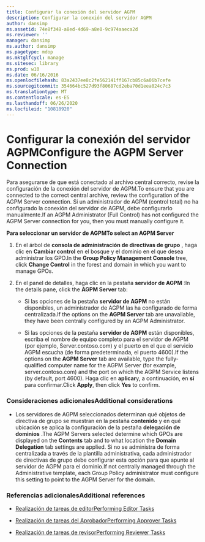```yaml
---
title: Configurar la conexión del servidor AGPM
description: Configurar la conexión del servidor AGPM
author: dansimp
ms.assetid: 74e8f348-a8ed-4d69-a8e0-9c974aaeca2d
ms.reviewer: ''
manager: dansimp
ms.author: dansimp
ms.pagetype: mdop
ms.mktglfcycl: manage
ms.sitesec: library
ms.prod: w10
ms.date: 06/16/2016
ms.openlocfilehash: 83a2437ee8c2fe562141ff167cb85c6a06b7cefe
ms.sourcegitcommit: 354664bc527d93f80687cd2eba70d1eea024c7c3
ms.translationtype: MT
ms.contentlocale: es-ES
ms.lasthandoff: 06/26/2020
ms.locfileid: "10818920"
---
```

# <span data-ttu-id="45a41-103">Configurar la conexión del servidor AGPM</span><span class="sxs-lookup"><span data-stu-id="45a41-103">Configure the AGPM Server Connection</span></span>


<span data-ttu-id="45a41-104">Para asegurarse de que está conectado al archivo central correcto, revise la configuración de la conexión del servidor de AGPM.</span><span class="sxs-lookup"><span data-stu-id="45a41-104">To ensure that you are connected to the correct central archive, review the configuration of the AGPM Server connection.</span></span> <span data-ttu-id="45a41-105">Si un administrador de AGPM (control total) no ha configurado la conexión del servidor de AGPM, debe configurarlo manualmente.</span><span class="sxs-lookup"><span data-stu-id="45a41-105">If an AGPM Administrator (Full Control) has not configured the AGPM Server connection for you, then you must manually configure it.</span></span>

**<span data-ttu-id="45a41-106">Para seleccionar un servidor de AGPM</span><span class="sxs-lookup"><span data-stu-id="45a41-106">To select an AGPM Server</span></span>**

1.  <span data-ttu-id="45a41-107">En el árbol de **consola de administración de directivas de grupo** , haga clic en **Cambiar control** en el bosque y el dominio en el que desea administrar los GPO.</span><span class="sxs-lookup"><span data-stu-id="45a41-107">In the **Group Policy Management Console** tree, click **Change Control** in the forest and domain in which you want to manage GPOs.</span></span>

2.  <span data-ttu-id="45a41-108">En el panel de detalles, haga clic en la pestaña **servidor de AGPM** :</span><span class="sxs-lookup"><span data-stu-id="45a41-108">In the details pane, click the **AGPM Server** tab:</span></span>

    -   <span data-ttu-id="45a41-109">Si las opciones de la pestaña **servidor de AGPM** no están disponibles, un administrador de AGPM las ha configurado de forma centralizada.</span><span class="sxs-lookup"><span data-stu-id="45a41-109">If the options on the **AGPM Server** tab are unavailable, they have been centrally configured by an AGPM Administrator.</span></span>

    -   <span data-ttu-id="45a41-110">Si las opciones de la pestaña **servidor de AGPM** están disponibles, escriba el nombre de equipo completo para el servidor de AGPM (por ejemplo, Server.contoso.com) y el puerto en el que el servicio AGPM escucha (de forma predeterminada, el puerto 4600).</span><span class="sxs-lookup"><span data-stu-id="45a41-110">If the options on the **AGPM Server** tab are available, type the fully-qualified computer name for the AGPM Server (for example, server.contoso.com) and the port on which the AGPM Service listens (by default, port 4600).</span></span> <span data-ttu-id="45a41-111">Haga clic en **aplicar**y, a continuación, en **sí** para confirmar.</span><span class="sxs-lookup"><span data-stu-id="45a41-111">Click **Apply**, then click **Yes** to confirm.</span></span>

### <span data-ttu-id="45a41-112">Consideraciones adicionales</span><span class="sxs-lookup"><span data-stu-id="45a41-112">Additional considerations</span></span>

-   <span data-ttu-id="45a41-113">Los servidores de AGPM seleccionados determinan qué objetos de directiva de grupo se muestran en la pestaña **contenido** y en qué ubicación se aplica la configuración de la pestaña **delegación de dominios** .</span><span class="sxs-lookup"><span data-stu-id="45a41-113">The AGPM Servers selected determine which GPOs are displayed on the **Contents** tab and to what location the **Domain Delegation** tab settings are applied.</span></span> <span data-ttu-id="45a41-114">Si no se administra de forma centralizada a través de la plantilla administrativa, cada administrador de directivas de grupo debe configurar esta opción para que apunte al servidor de AGPM para el dominio.</span><span class="sxs-lookup"><span data-stu-id="45a41-114">If not centrally managed through the Administrative template, each Group Policy administrator must configure this setting to point to the AGPM Server for the domain.</span></span>

### <span data-ttu-id="45a41-115">Referencias adicionales</span><span class="sxs-lookup"><span data-stu-id="45a41-115">Additional references</span></span>

-   [<span data-ttu-id="45a41-116">Realización de tareas de editor</span><span class="sxs-lookup"><span data-stu-id="45a41-116">Performing Editor Tasks</span></span>](performing-editor-tasks.md)

-   [<span data-ttu-id="45a41-117">Realización de tareas del Aprobador</span><span class="sxs-lookup"><span data-stu-id="45a41-117">Performing Approver Tasks</span></span>](performing-approver-tasks.md)

-   [<span data-ttu-id="45a41-118">Realización de tareas de revisor</span><span class="sxs-lookup"><span data-stu-id="45a41-118">Performing Reviewer Tasks</span></span>](performing-reviewer-tasks.md)

 

 





